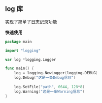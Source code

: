 ## log 库
实现了简单了日志记录功能

**快速使用**

```go
package main

import "logging"

var log *logging.Logger

func main() {
	log = logging.NewLogger(logging.DEBUG)
	log.Debug("这是一条Debug信息")
	
	log.SetFile("path", 0644, 128*8)
	log.Warning("这是一条Warning信息")
}
```